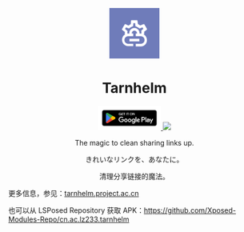 <p align="center">
<img src="./art/icon-color.png" width="20%"/>
</p>

<h1 align="center">Tarnhelm</h1>

<p align="center">
</a>
  <a href="https://play.google.com/store/apps/details?id=cn.ac.lz233.tarnhelm">
<img src="./art/google-play-badge.png" width="25%"/>
</a>
</a>
  <a href="https://f-droid.org/packages/cn.ac.lz233.tarnhelm/">
<img src="https://fdroid.gitlab.io/artwork/badge/get-it-on.png" width="25%"/>
</a>
</p>

<p align="center">The magic to clean sharing links up.</p>
<p align="center">きれいなリンクを、あなたに。</p>
<p align="center">清理分享链接的魔法。</p>

更多信息，参见：[tarnhelm.project.ac.cn](https://tarnhelm.project.ac.cn/)

也可以从 LSPosed Repository 获取 APK：https://github.com/Xposed-Modules-Repo/cn.ac.lz233.tarnhelm
